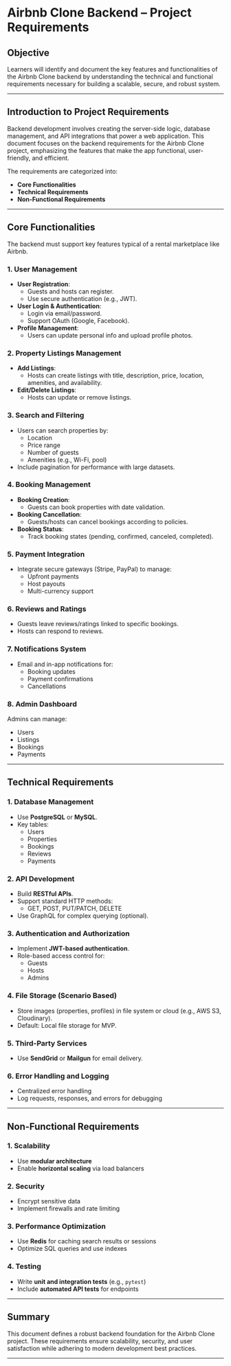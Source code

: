 # Airbnb Clone Backend – Project Requirements

## Objective
Learners will identify and document the key features and functionalities of the Airbnb Clone backend by understanding the technical and functional requirements necessary for building a scalable, secure, and robust system.

---

## Introduction to Project Requirements
Backend development involves creating the server-side logic, database management, and API integrations that power a web application. This document focuses on the backend requirements for the Airbnb Clone project, emphasizing the features that make the app functional, user-friendly, and efficient.

The requirements are categorized into:
- **Core Functionalities**
- **Technical Requirements**
- **Non-Functional Requirements**

---

## Core Functionalities
The backend must support key features typical of a rental marketplace like Airbnb.

### 1. User Management
- **User Registration**: 
  - Guests and hosts can register.
  - Use secure authentication (e.g., JWT).
- **User Login & Authentication**: 
  - Login via email/password.
  - Support OAuth (Google, Facebook).
- **Profile Management**: 
  - Users can update personal info and upload profile photos.

### 2. Property Listings Management
- **Add Listings**: 
  - Hosts can create listings with title, description, price, location, amenities, and availability.
- **Edit/Delete Listings**: 
  - Hosts can update or remove listings.

### 3. Search and Filtering
- Users can search properties by:
  - Location
  - Price range
  - Number of guests
  - Amenities (e.g., Wi-Fi, pool)
- Include pagination for performance with large datasets.

### 4. Booking Management
- **Booking Creation**:
  - Guests can book properties with date validation.
- **Booking Cancellation**:
  - Guests/hosts can cancel bookings according to policies.
- **Booking Status**:
  - Track booking states (pending, confirmed, canceled, completed).

### 5. Payment Integration
- Integrate secure gateways (Stripe, PayPal) to manage:
  - Upfront payments
  - Host payouts
  - Multi-currency support

### 6. Reviews and Ratings
- Guests leave reviews/ratings linked to specific bookings.
- Hosts can respond to reviews.

### 7. Notifications System
- Email and in-app notifications for:
  - Booking updates
  - Payment confirmations
  - Cancellations

### 8. Admin Dashboard
Admins can manage:
- Users
- Listings
- Bookings
- Payments

---

## Technical Requirements

### 1. Database Management
- Use **PostgreSQL** or **MySQL**.
- Key tables:
  - Users
  - Properties
  - Bookings
  - Reviews
  - Payments

### 2. API Development
- Build **RESTful APIs**.
- Support standard HTTP methods:
  - GET, POST, PUT/PATCH, DELETE
- Use GraphQL for complex querying (optional).

### 3. Authentication and Authorization
- Implement **JWT-based authentication**.
- Role-based access control for:
  - Guests
  - Hosts
  - Admins

### 4. File Storage (Scenario Based)
- Store images (properties, profiles) in file system or cloud (e.g., AWS S3, Cloudinary).
- Default: Local file storage for MVP.

### 5. Third-Party Services
- Use **SendGrid** or **Mailgun** for email delivery.

### 6. Error Handling and Logging
- Centralized error handling
- Log requests, responses, and errors for debugging

---

## Non-Functional Requirements

### 1. Scalability
- Use **modular architecture**
- Enable **horizontal scaling** via load balancers

### 2. Security
- Encrypt sensitive data
- Implement firewalls and rate limiting

### 3. Performance Optimization
- Use **Redis** for caching search results or sessions
- Optimize SQL queries and use indexes

### 4. Testing
- Write **unit and integration tests** (e.g., `pytest`)
- Include **automated API tests** for endpoints

---

## Summary
This document defines a robust backend foundation for the Airbnb Clone project. These requirements ensure scalability, security, and user satisfaction while adhering to modern development best practices.

---
